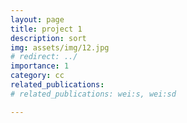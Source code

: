 ```yaml
---
layout: page
title: project 1
description: sort
img: assets/img/12.jpg
# redirect: ../
importance: 1
category: cc
related_publications: 
# related_publications: wei:s, wei:sd

---
```

